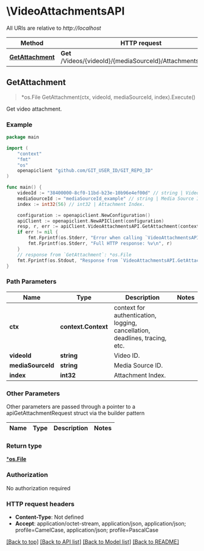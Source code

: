 # \VideoAttachmentsAPI

All URIs are relative to *http://localhost*

Method | HTTP request | Description
------------- | ------------- | -------------
[**GetAttachment**](VideoAttachmentsAPI.md#GetAttachment) | **Get** /Videos/{videoId}/{mediaSourceId}/Attachments/{index} | Get video attachment.



## GetAttachment

> *os.File GetAttachment(ctx, videoId, mediaSourceId, index).Execute()

Get video attachment.

### Example

```go
package main

import (
	"context"
	"fmt"
	"os"
	openapiclient "github.com/GIT_USER_ID/GIT_REPO_ID"
)

func main() {
	videoId := "38400000-8cf0-11bd-b23e-10b96e4ef00d" // string | Video ID.
	mediaSourceId := "mediaSourceId_example" // string | Media Source ID.
	index := int32(56) // int32 | Attachment Index.

	configuration := openapiclient.NewConfiguration()
	apiClient := openapiclient.NewAPIClient(configuration)
	resp, r, err := apiClient.VideoAttachmentsAPI.GetAttachment(context.Background(), videoId, mediaSourceId, index).Execute()
	if err != nil {
		fmt.Fprintf(os.Stderr, "Error when calling `VideoAttachmentsAPI.GetAttachment``: %v\n", err)
		fmt.Fprintf(os.Stderr, "Full HTTP response: %v\n", r)
	}
	// response from `GetAttachment`: *os.File
	fmt.Fprintf(os.Stdout, "Response from `VideoAttachmentsAPI.GetAttachment`: %v\n", resp)
}
```

### Path Parameters


Name | Type | Description  | Notes
------------- | ------------- | ------------- | -------------
**ctx** | **context.Context** | context for authentication, logging, cancellation, deadlines, tracing, etc.
**videoId** | **string** | Video ID. | 
**mediaSourceId** | **string** | Media Source ID. | 
**index** | **int32** | Attachment Index. | 

### Other Parameters

Other parameters are passed through a pointer to a apiGetAttachmentRequest struct via the builder pattern


Name | Type | Description  | Notes
------------- | ------------- | ------------- | -------------




### Return type

[***os.File**](*os.File.md)

### Authorization

No authorization required

### HTTP request headers

- **Content-Type**: Not defined
- **Accept**: application/octet-stream, application/json, application/json; profile=CamelCase, application/json; profile=PascalCase

[[Back to top]](#) [[Back to API list]](../README.md#documentation-for-api-endpoints)
[[Back to Model list]](../README.md#documentation-for-models)
[[Back to README]](../README.md)

